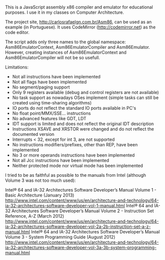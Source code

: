 This is a JavaScript assembly x86 compiler and emulator for educational purposes. I use it in my classes on Computer Architecture.

The project site, http://carlosrafaelgn.com.br/Asm86, can be used as an example (in Portuguese). It uses CodeMirror (http://codemirror.net) as the code editor.

The script adds only three names to the global namespace: Asm86EmulatorContext, Asm86EmulatorCompiler and Asm86Emulator. However, creating instances of Asm86EmulatorContext and Asm86EmulatorCompiler will not be so usefull.

Limitations:
- Not all instructions have been implemented
- Not all flags have been implemented
- No segment/paging support
- Only 9 registers available (debug and control registers are not available)
- No task support as nowadays OSes implement (simple tasks can still be created using time-sharing algorithms)
- IO ports do not reflect the standard IO ports available in PC's
- No float point/MMX/SSE... instructions
- No advanced features like GDT, LDT
- IDT support is limited and does not reflect the original IDT description
- Instructions XSAVE and XRSTOR were changed and do not reflect the documented version
- Interrupts < 32, except for int 3, are not supported
- No instructions modifiers/prefixes, other than REP, have been implemented
- No 3 or more operands instructions have been implemented
- Not all Jcc instructions have been implemented
- Neither protected mode nor virtual mode has been implemented

I tried to be as faithful as possible to the manuals from Intel (although Volume 3 was not too much used):

Intel® 64 and IA-32 Architectures Software Developer’s Manual Volume 1 - Basic Architecture (January 2013)
http://www.intel.com/content/www/us/en/architecture-and-technology/64-ia-32-architectures-software-developer-vol-1-manual.html
Intel® 64 and IA-32 Architectures Software Developer’s Manual Volume 2 - Instruction Set Reference, A-Z (March 2012)
http://www.intel.com/content/www/us/en/architecture-and-technology/64-ia-32-architectures-software-developer-vol-2a-2b-instruction-set-a-z-manual.html
Intel® 64 and IA-32 Architectures Software Developer’s Manual Volume 3 - System Programming Guide (August 2012)
http://www.intel.com/content/www/us/en/architecture-and-technology/64-ia-32-architectures-software-developer-vol-3a-3b-system-programming-manual.html
